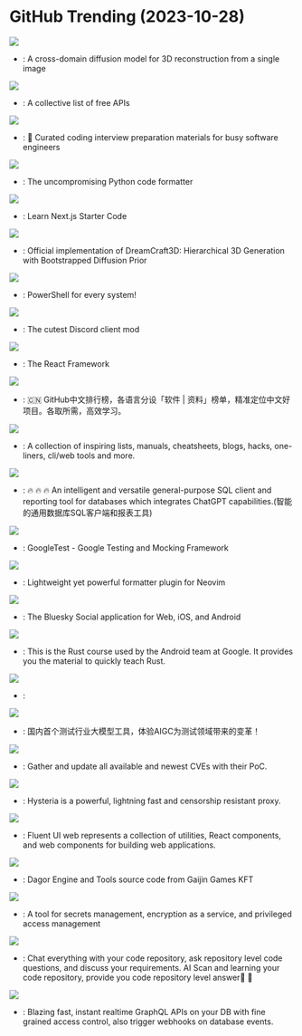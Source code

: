# GitHub Trending (2023-10-28)

![](https://img.shields.io/badge/Python-New%2023-green?style=flat-square&logo=appveyor)
- [](https://github.comundefined): A cross-domain diffusion model for 3D reconstruction from a single image

![](https://img.shields.io/badge/Python-New%20283-green?style=flat-square&logo=appveyor)
- [](https://github.comundefined): A collective list of free APIs

![](https://img.shields.io/badge/TypeScript-New%201-green?style=flat-square&logo=appveyor)
- [](https://github.comundefined): 💯 Curated coding interview preparation materials for busy software engineers

![](https://img.shields.io/badge/Python-New%20755-green?style=flat-square&logo=appveyor)
- [](https://github.comundefined): The uncompromising Python code formatter

![](https://img.shields.io/badge/TypeScript-New%2089-green?style=flat-square&logo=appveyor)
- [](https://github.comundefined): Learn Next.js Starter Code

![](https://img.shields.io/badge/none-New%20222-green?style=flat-square&logo=appveyor)
- [](https://github.comundefined): Official implementation of DreamCraft3D: Hierarchical 3D Generation with Bootstrapped Diffusion Prior

![](https://img.shields.io/badge/C%23-New%2018-green?style=flat-square&logo=appveyor)
- [](https://github.comundefined): PowerShell for every system!

![](https://img.shields.io/badge/TypeScript-New%20109-green?style=flat-square&logo=appveyor)
- [](https://github.comundefined): The cutest Discord client mod

![](https://img.shields.io/badge/JavaScript-New%20130-green?style=flat-square&logo=appveyor)
- [](https://github.comundefined): The React Framework

![](https://img.shields.io/badge/Java-New%2067-green?style=flat-square&logo=appveyor)
- [](https://github.comundefined): 🇨🇳 GitHub中文排行榜，各语言分设「软件 | 资料」榜单，精准定位中文好项目。各取所需，高效学习。

![](https://img.shields.io/badge/none-New%20135-green?style=flat-square&logo=appveyor)
- [](https://github.comundefined): A collection of inspiring lists, manuals, cheatsheets, blogs, hacks, one-liners, cli/web tools and more.

![](https://img.shields.io/badge/Java-New%2076-green?style=flat-square&logo=appveyor)
- [](https://github.comundefined): 🔥 🔥 🔥 An intelligent and versatile general-purpose SQL client and reporting tool for databases which integrates ChatGPT capabilities.(智能的通用数据库SQL客户端和报表工具)

![](https://img.shields.io/badge/C%2B%2B-New%2043-green?style=flat-square&logo=appveyor)
- [](https://github.comundefined): GoogleTest - Google Testing and Mocking Framework

![](https://img.shields.io/badge/Lua-New%2026-green?style=flat-square&logo=appveyor)
- [](https://github.comundefined): Lightweight yet powerful formatter plugin for Neovim

![](https://img.shields.io/badge/TypeScript-New%2017-green?style=flat-square&logo=appveyor)
- [](https://github.comundefined): The Bluesky Social application for Web, iOS, and Android

![](https://img.shields.io/badge/Rust-New%2063-green?style=flat-square&logo=appveyor)
- [](https://github.comundefined): This is the Rust course used by the Android team at Google. It provides you the material to quickly teach Rust.

![](https://img.shields.io/badge/none-New%2060-green?style=flat-square&logo=appveyor)
- [](https://github.comundefined): 

![](https://img.shields.io/badge/Python-New%2019-green?style=flat-square&logo=appveyor)
- [](https://github.comundefined): 国内首个测试行业大模型工具，体验AIGC为测试领域带来的变革！

![](https://img.shields.io/badge/HTML-New%2016-green?style=flat-square&logo=appveyor)
- [](https://github.comundefined): Gather and update all available and newest CVEs with their PoC.

![](https://img.shields.io/badge/Go-New%2034-green?style=flat-square&logo=appveyor)
- [](https://github.comundefined): Hysteria is a powerful, lightning fast and censorship resistant proxy.

![](https://img.shields.io/badge/TypeScript-New%20106-green?style=flat-square&logo=appveyor)
- [](https://github.comundefined): Fluent UI web represents a collection of utilities, React components, and web components for building web applications.

![](https://img.shields.io/badge/C%2B%2B-New%2096-green?style=flat-square&logo=appveyor)
- [](https://github.comundefined): Dagor Engine and Tools source code from Gaijin Games KFT

![](https://img.shields.io/badge/Go-New%2027-green?style=flat-square&logo=appveyor)
- [](https://github.comundefined): A tool for secrets management, encryption as a service, and privileged access management

![](https://img.shields.io/badge/Python-New%2027-green?style=flat-square&logo=appveyor)
- [](https://github.comundefined): Chat everything with your code repository, ask repository level code questions, and discuss your requirements. AI Scan and learning your code repository, provide you code repository level answer🧱 🧱

![](https://img.shields.io/badge/TypeScript-New%2026-green?style=flat-square&logo=appveyor)
- [](https://github.comundefined): Blazing fast, instant realtime GraphQL APIs on your DB with fine grained access control, also trigger webhooks on database events.

